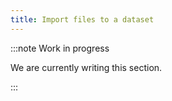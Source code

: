 ```yaml
---
title: Import files to a dataset
---
```


:::note Work in progress

We are currently writing this section.

:::